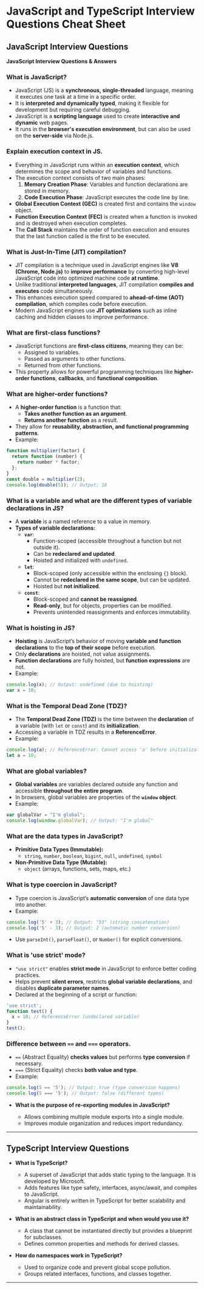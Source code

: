 # JavaScript and TypeScript Interview Questions Cheat Sheet

## **JavaScript Interview Questions**

**JavaScript Interview Questions & Answers**

### **What is JavaScript?**

- JavaScript (JS) is a **synchronous, single-threaded** language, meaning it executes one task at a time in a specific order.
- It is **interpreted and dynamically typed**, making it flexible for development but requiring careful debugging.
- JavaScript is a **scripting language** used to create **interactive and dynamic** web pages.
- It runs in the **browser's execution environment**, but can also be used on the **server-side** via Node.js.

### **Explain execution context in JS.**

- Everything in JavaScript runs within an **execution context**, which determines the scope and behavior of variables and functions.
- The execution context consists of two main phases:
  1. **Memory Creation Phase**: Variables and function declarations are stored in memory.
  2. **Code Execution Phase**: JavaScript executes the code line by line.
- **Global Execution Context (GEC)** is created first and contains the `window` object.
- **Function Execution Context (FEC)** is created when a function is invoked and is destroyed when execution completes.
- The **Call Stack** maintains the order of function execution and ensures that the last function called is the first to be executed.

### **What is Just-In-Time (JIT) compilation?**

- JIT compilation is a technique used in JavaScript engines like **V8 (Chrome, Node.js)** to **improve performance** by converting high-level JavaScript code into optimized machine code **at runtime**.
- Unlike traditional **interpreted languages**, JIT compilation **compiles and executes** code simultaneously.
- This enhances execution speed compared to **ahead-of-time (AOT) compilation**, which compiles code before execution.
- Modern JavaScript engines use **JIT optimizations** such as inline caching and hidden classes to improve performance.

### **What are first-class functions?**

- JavaScript functions are **first-class citizens**, meaning they can be:
  - Assigned to variables.
  - Passed as arguments to other functions.
  - Returned from other functions.
- This property allows for powerful programming techniques like **higher-order functions**, **callbacks**, and **functional composition**.

### **What are higher-order functions?**

- A **higher-order function** is a function that:
  - **Takes another function as an argument**.
  - **Returns another function** as a result.
- They allow for **reusability, abstraction, and functional programming patterns**.
- Example:
```javascript
function multiplier(factor) {
  return function (number) {
    return number * factor;
  };
}
const double = multiplier(2);
console.log(double(5)); // Output: 10
```

### **What is a variable and what are the different types of variable declarations in JS?**

- A **variable** is a named reference to a value in memory.
- **Types of variable declarations:**
  - **`var`**:
    - Function-scoped (accessible throughout a function but not outside it).
    - Can be **redeclared and updated**.
    - Hoisted and initialized with `undefined`.
  - **`let`**:
    - Block-scoped (only accessible within the enclosing `{}` block).
    - Cannot be **redeclared in the same scope**, but can be updated.
    - Hoisted but **not initialized**.
  - **`const`**:
    - Block-scoped and **cannot be reassigned**.
    - **Read-only**, but for objects, properties can be modified.
    - Prevents unintended reassignments and enforces immutability.

### **What is hoisting in JS?**

- **Hoisting** is JavaScript’s behavior of moving **variable and function declarations** to the **top of their scope** before execution.
- Only **declarations** are hoisted, not value assignments.
- **Function declarations** are fully hoisted, but **function expressions** are not.
- Example:
```javascript
console.log(x); // Output: undefined (due to hoisting)
var x = 10;
```

### **What is the Temporal Dead Zone (TDZ)?**

- The **Temporal Dead Zone (TDZ)** is the time between the **declaration** of a variable (with `let` or `const`) and its **initialization**.
- Accessing a variable in TDZ results in a **ReferenceError**.
- Example:
```javascript
console.log(a); // ReferenceError: Cannot access 'a' before initialization
let a = 10;
```

### **What are global variables?**

- **Global variables** are variables declared outside any function and accessible **throughout the entire program**.
- In browsers, global variables are properties of the **`window` object**.
- Example:
```javascript
var globalVar = "I'm global";
console.log(window.globalVar); // Output: "I'm global"
```

### **What are the data types in JavaScript?**

- **Primitive Data Types (Immutable):**
  - `string`, `number`, `boolean`, `bigint`, `null`, `undefined`, `symbol`
- **Non-Primitive Data Type (Mutable):**
  - `object` (arrays, functions, sets, maps, etc.)

### **What is type coercion in JavaScript?**

- Type coercion is JavaScript’s **automatic conversion** of one data type into another.
- Example:
```javascript
console.log('5' + 3); // Output: "53" (string concatenation)
console.log('5' - 3); // Output: 2 (automatic number conversion)
```
- Use `parseInt()`, `parseFloat()`, or `Number()` for explicit conversions.

### **What is 'use strict' mode?**

- `"use strict"` enables **strict mode** in JavaScript to enforce better coding practices.
- Helps prevent **silent errors**, restricts **global variable declarations**, and disables **duplicate parameter names**.
- Declared at the beginning of a script or function:
```javascript
'use strict';
function test() {
  x = 10; // ReferenceError (undeclared variable)
}
test();
```

### **Difference between `==` and `===` operators.**

- `==` (Abstract Equality) **checks values** but performs **type conversion** if necessary.
- `===` (Strict Equality) checks **both value and type**.
- Example:
```javascript
console.log(5 == '5'); // Output: true (type conversion happens)
console.log(5 === '5'); // Output: false (different types)
```

- **What is the purpose of re-exporting modules in JavaScript?**

  - Allows combining multiple module exports into a single module.
  - Improves module organization and reduces import redundancy.

---

## **TypeScript Interview Questions**

- **What is TypeScript?**

  - A superset of JavaScript that adds static typing to the language. It is developed by Microsoft.
  - Adds features like type safety, interfaces, async/await, and compiles to JavaScript.
  - Angular is entirely written in TypeScript for better scalability and maintainability.

- **What is an abstract class in TypeScript and when would you use it?**

  - A class that cannot be instantiated directly but provides a blueprint for subclasses.
  - Defines common properties and methods for derived classes.

- **How do namespaces work in TypeScript?**

  - Used to organize code and prevent global scope pollution.
  - Groups related interfaces, functions, and classes together.

---
